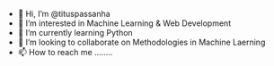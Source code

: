 - 👋 Hi, I’m @tituspassanha
- 👀 I’m interested in Machine Learning & Web Development
- 🌱 I’m currently learning Python
- 💞️ I’m looking to collaborate on Methodologies in Machine Laerning
- 📫 How to reach me ........

<!---
tituspassanha/tituspassanha is a ✨ special ✨ repository because its `README.md` (this file) appears on your GitHub profile.
You can click the Preview link to take a look at your changes.
--->
